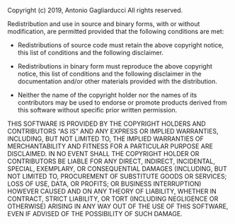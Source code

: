 

Copyright (c) 2019, Antonio Gagliarducci All rights reserved.

Redistribution and use in source and binary forms, with or without modification, are 
permitted provided that the following conditions are met:

   * Redistributions of source code must retain the above copyright notice, this list of 
conditions and the following disclaimer.

   * Redistributions in binary form must reproduce the above copyright notice, this list of 
conditions and the following disclaimer in the documentation and/or other materials provided 
with the distribution.

   * Neither the name of the copyright holder nor the names of its contributors may be used 
to endorse or promote products derived from this software without specific prior written 
permission.

THIS SOFTWARE IS PROVIDED BY THE COPYRIGHT HOLDERS AND CONTRIBUTORS “AS IS” AND ANY 
EXPRESS OR IMPLIED WARRANTIES, INCLUDING, BUT NOT LIMITED TO, THE IMPLIED WARRANTIES OF 
MERCHANTABILITY AND FITNESS FOR A PARTICULAR PURPOSE ARE DISCLAIMED. IN NO EVENT SHALL THE 
COPYRIGHT HOLDER OR CONTRIBUTORS BE LIABLE FOR ANY DIRECT, INDIRECT, INCIDENTAL, SPECIAL, 
EXEMPLARY, OR CONSEQUENTIAL DAMAGES (INCLUDING, BUT NOT LIMITED TO, PROCUREMENT OF 
SUBSTITUTE GOODS OR SERVICES; LOSS OF USE, DATA, OR PROFITS; OR BUSINESS INTERRUPTION) 
HOWEVER CAUSED AND ON ANY THEORY OF LIABILITY, WHETHER IN CONTRACT, STRICT LIABILITY, OR 
TORT (INCLUDING NEGLIGENCE OR OTHERWISE) ARISING IN ANY WAY OUT OF THE USE OF THIS SOFTWARE, 
EVEN IF ADVISED OF THE POSSIBILITY OF SUCH DAMAGE.

